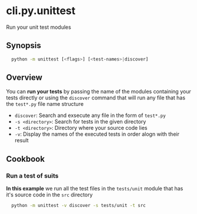 # cli.py.unittest

Run your unit test modules

## Synopsis

```sh
  python -m unittest [<flags>] [<test-names>|discover]
```

## Overview

You can **run your tests** by passing the name of the modules containing your tests
directly or using the `discover` command that will run any file that has the
`test*.py` file name structure

- `discover`: Search and exsecute any file in the form of `test*.py`
- `-s <directory>`: Search for tests in the given directory
- `-t <directory>`: Directory where your source code lies
- `-v`: Display the names of the executed tests in order alogn with their result

## Cookbook

### Run a test of suits

**In this example** we run all the test files in the `tests/unit` module that has
it's source code in the `src` directory

```sh
  python -m unittest -v discover -s tests/unit -t src
```
